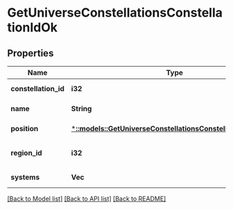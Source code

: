 # GetUniverseConstellationsConstellationIdOk

## Properties
Name | Type | Description | Notes
------------ | ------------- | ------------- | -------------
**constellation_id** | **i32** | constellation_id integer | [default to null]
**name** | **String** | name string | [default to null]
**position** | [***::models::GetUniverseConstellationsConstellationIdPosition**](get_universe_constellations_constellation_id_position.md) |  | [default to null]
**region_id** | **i32** | The region this constellation is in | [default to null]
**systems** | **Vec<i32>** | systems array | [default to null]

[[Back to Model list]](../README.md#documentation-for-models) [[Back to API list]](../README.md#documentation-for-api-endpoints) [[Back to README]](../README.md)


